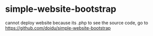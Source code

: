 # simple-website-bootstrap
cannot deploy website because its .php
to see the source code, go to https://github.com/doidu/simple-website-bootstrap
